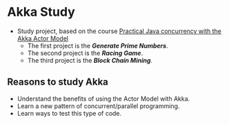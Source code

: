 # Akka Study

* Study project, based on the course [Practical Java concurrency with the Akka Actor Model](https://www.udemy.com/course/practical-java-concurrency-with-the-akka-actor-model/)
    * The first project is the ***Generate Prime Numbers***.
    * The second project is the ***Racing Game***.
    * The third project is the ***Block Chain Mining***.

## Reasons to study Akka

* Understand the benefits of using the Actor Model with Akka.
* Learn a new pattern of concurrent/parallel programming.
* Learn ways to test this type of code.